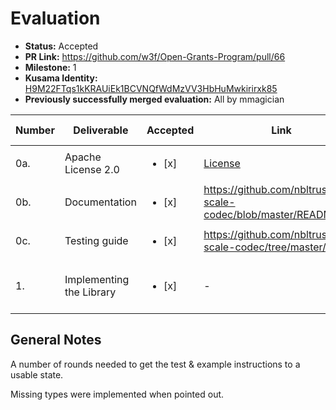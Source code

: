 # Evaluation

- **Status:** Accepted
- **PR Link:** https://github.com/w3f/Open-Grants-Program/pull/66
- **Milestone:** 1
- **Kusama Identity:** [H9M22FTqs1kKRAUiEk1BCVNQfWdMzVV3HbHuMwkirirxk85](https://polkascan.io/pre/kusama/account/H9M22FTqs1kKRAUiEk1BCVNQfWdMzVV3HbHuMwkirirxk85)
- **Previously successfully merged evaluation:** All by mmagician

| Number | Deliverable              | Accepted               | Link                                                                        | Evaluation Notes              |
| ------ | ------------------------ | ---------------------- | --------------------------------------------------------------------------- | ----------------------------- |
| 0a.    | Apache License 2.0       | <ul><li>[x] </li></ul> | [License](https://github.com/nbltrust/dart-scale-codec/blob/master/LICENSE) | -                             |
| 0b.    | Documentation            | <ul><li>[x] </li></ul> | https://github.com/nbltrust/dart-scale-codec/blob/master/README.md          | -                             |
| 0c.    | Testing guide            | <ul><li>[x] </li></ul> | https://github.com/nbltrust/dart-scale-codec/tree/master/test               | -                             |
| 1.     | Implementing the Library | <ul><li>[x] </li></ul> | -                                                                           | Fixes provided when requested |

## General Notes

A number of rounds needed to get the test & example instructions to a usable state.

Missing types were implemented when pointed out.
